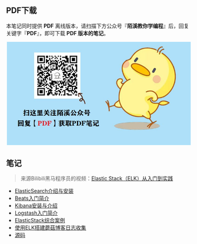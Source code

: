 ## PDF下载

本笔记同时提供 **PDF** 离线版本，请扫描下方公众号『**陌溪教你学编程**』后，回复关键字『**PDF**』，即可下载 **PDF 版本的笔记**。

<p align=center>
    <img src="../doc/images/qq/获取PDF.jpg" width="500" />
</p>

## 笔记

> 来源Bilibili黑马程序员的视频：[Elastic Stack（ELK）从入门到实践](https://www.bilibili.com/video/BV1iJ411c7Az)

- [ElasticSearch介绍与安装](http://www.moguit.cn/info/375)
- [Beats入门简介](http://www.moguit.cn/info/203)
- [Kibana安装与介绍](http://www.moguit.cn/info/76)
- [Logstash入门简介](http://www.moguit.cn/info/156)
- [ElasticStack综合案例](http://www.moguit.cn/info/32)
- [使用ELK搭建蘑菇博客日志收集](http://www.moguit.cn/info/436)
- [源码](./Study_ElasticSearch_Code)